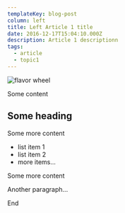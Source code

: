 ```yaml
---
templateKey: blog-post
column: left
title: Left Article 1 title
date: 2016-12-17T15:04:10.000Z
description: Article 1 descriptionn
tags:
  - article
  - topic1
---
```

![flavor wheel](/img/coffee.png)

Some content

## Some heading

Some more content

* list item 1
* list item 2
* more items...

Some more content

Another paragraph...

End
